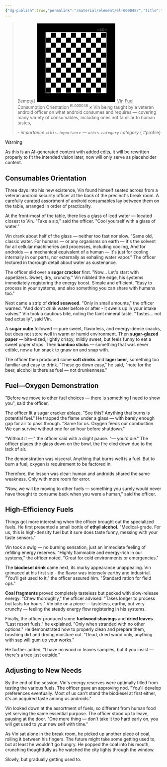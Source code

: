 ```yaml
---
{"dg-publish":true,"permalink":"/material/element/el-000048/","title":"Vin Fuel Consumption Orientation","tags":["-element","-ai"]}
---
```


>[!empty]
> ![RESOURCE/ASSET/OTHER/PlaceholderIcon.png|icon](/img/user/RESOURCE/ASSET/OTHER/PlaceholderIcon.png) <u class="title">Vin Fuel Consumption Orientation</u> <sup class="title">EL000048</sup> <b class="title">×</b>
> Vin being taught by a veteran android officer on what android consumes and requires — covering many variety of consumables, including ones not familiar to human tastes,
> 
> <b>\-</b>
> <i class="small">importance `=this.importance` — `=this.category` category</i>
{ #profile}


>[!warning]
> As this is an AI-generated content with added edits, it will be rewritten properly to fit the intended vision later, now will only serve as placeholder content.

## Consumables Orientation

Three days into his new existence, Vin found himself seated across from a veteran android security officer at the back of the precinct's break room. A carefully curated assortment of android consumables lay between them on the table, arranged in order of practicality.

At the front-most of the table, there lies a glass of iced water — located closest to Vin. "Take a sip," said the officer. "Cool yourself with a glass of water."

Vin drank about half of the glass — neither too fast nor slow. "Same old, classic water. For humans — or any organisms on earth — it's the solvent for all cellular machineries and processes, including cooling, And for androids — a mechanical equivalent of a human — it's just for cooling internally in our parts, nor externally as exhaling water vapor." The officer lectured in thorough detail about water as sustenance.

The officer slid over a **sugar cracker** first. "Now… Let's start with appetizers. Sweet, dry, crunchy." Vin nibbled the edge, his systems immediately registering the energy boost. Simple and efficient. "Easy to process in your systems, and also something you can share with humans too."

Next came a strip of **dried seaweed**. "Only in small amounts," the officer warned. "And don't drink water before or after - it swells up in your intake valves." Vin took a cautious bite, noting the faint mineral taste. "Tastes... not bad actually", said Vin.

A **sugar cube** followed — pure sweet, flavorless, and energy-dense snacks, but does not store well in warm or humid environment. Then **sugar-glazed paper** — bite-sized, lightly crispy, mildly sweet, but feels funny to eat a sweet paper strips. Then **bamboo sticks** — something that was never edible, now a fun snack to gnaw on and snap with.

The officer then produced some **soft drinks** and **lager beer**, something too familiar and easy to drink. "These go down easy," he said, "note for the beer, alcohol is there as fuel — not drunkenness."

## Fuel—Oxygen Demonstration

"Before we move to other fuel choices — there is something I need to show you", said the officer.

The officer lit a sugar cracker ablaze. "See this? Anything that burns is potential fuel." He trapped the flame under a glass — with barely enough gap for air to pass through. "Same for us. Oxygen feeds our combustion. We can survive without one for an hour before shutdown."

"Without it —," the officer said with a slight pause. "— you'd die." The officer places the glass down on the bowl, the fire died down due to the lack of air.

The demonstration was visceral. Anything that burns well is a fuel. But to burn a fuel, oxygen is requirement to be factored in.

Therefore, the lesson was clear: human and androids shared the same weakness. Only with more room for error.

"Now, we will be moving to other fuels — something you surely would never have thought to consume back when you were a human," said the officer.

## High-Efficiency Fuels 

Things got more interesting when the officer brought out the specialized fuels. He first presented a small bottle of **ethyl alcohol**. "Medical-grade. For us, this is high-density fuel but it sure does taste funny, messing with your taste sensors."

Vin took a swig — no burning sensation, just an immediate feeling of refilling energy reserves. "Highly flammable and energy-rich in our systems," the officer noted. "Great for cold environments or emergencies."

The **biodiesel drink** came next, its murky appearance unappealing. Vin grimaced at his first sip - the flavor was intensely earthy and industrial. "You'll get used to it," the officer assured him. "Standard ration for field ops."

**Coal fragments** proved completely tasteless but packed with slow-release energy. "Chew thoroughly," the officer advised. "Takes longer to process but lasts for hours." Vin bite on a piece — tasteless, earthy, but very crunchy — feeling the steady energy flow registering in his systems.

Finally, the officer produced some **fuelwood shavings** and **dried leaves**. "Last resort fuels," he explained. "Only when stranded with no other options." He demonstrated how to properly clean and prepare them, brushing dirt and drying moisture out. "Dead, dried wood only, anything with sap will gum up your works."

He further added, "I have no wood or leaves samples, but if you insist — there's a tree just outside."

## Adjusting to New Needs

By the end of the session, Vin's energy reserves were optimally filled from testing the various fuels. The officer gave an approving nod. "You'll develop preferences eventually. Most of us can't stand the biodiesel at first either, it's an acquired taste among us androids."

Vin looked down at the assortment of fuels, so different from human food yet serving the same essential purpose. The officer stood up to leave, pausing at the door. "One more thing — don't take it too hard early on, you will get used to your new self with time."

As Vin sat alone in the break room, he picked up another piece of coal, rolling it between his fingers. The future might take some getting used to, but at least he wouldn't go hungry. He popped the coal into his mouth, crunching thoughtfully as he watched the city lights through the window.

Slowly, but gradually getting used to.
